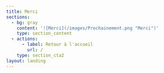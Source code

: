 ```yaml
---
title: Merci
sections:
  - bg: gray
    content: '![Merci](/images/Prochainement.png "Merci")'
    type: section_content
  - actions:
      - label: Retour à l'accueil
        url: /
    type: section_cta2
layout: landing
---
```


